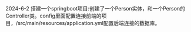 2024-6-2 搭建一个springboot项目:创建了一个Person实体，和一个Person的Controller类。config里面配置连接前端的项目，/src/main/resources/application.yml配置后端连接的数据库。
